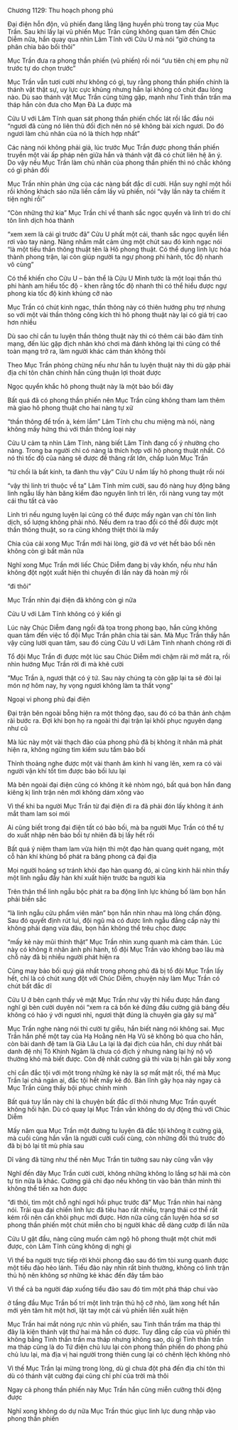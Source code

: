 




Chương 1129: Thu hoạch phong phú


Đại điện hỗn độn, vũ phiến đang lẳng lặng huyền phù trong tay của Mục Trần. Sau khi lấy lại vũ phiến Mục Trần cũng không quan tâm đến Chúc Diễm nữa, hắn quay qua nhìn Lâm Tĩnh với Cửu U mà nói “giờ chúng ta phân chia bảo bối thôi”

Mục Trần đưa ra phong thần phiến (vũ phiến) rồi nói “ưu tiên chị em phụ nữ trước tự do chọn trước”

Mục Trần vẫn tươi cười như không có gì, tuy rằng phong thần phiến chính là thánh vật thật sự, uy lực cực khủng nhưng hắn lại không có chút đau lòng nào. Dù sao thánh vật Mục Trần cũng từng gặp, mạnh như Tinh thần trấn ma tháp hắn còn đưa cho Mạn Đà La được mà

Cửu U với Lâm Tĩnh quan sát phong thần phiến chốc lát rồi lắc đầu nói “ngươi đã cùng nó liên thủ đối địch nên nó sẽ không bài xích ngươi. Do đó ngươi làm chủ nhân của nó là thích hợp nhất”

Các nàng nói không phải giả, lúc trước Mục Trần được phong thần phiến truyền một vài ấp pháp nên giữa hắn và thánh vật đã có chút liên hệ ăn ý. Do vậy nếu Mục Trần làm chủ nhân của phong thần phiến thì nó chắc không có gì phản đối

Mục Trần nhìn phản ứng của các nàng bất đắc dĩ cười. Hắn suy nghĩ một hồi rồi không khách sáo nữa liền cầm lấy vũ phiến, nói “vậy lần này ta chiếm ít tiện nghi rồi”

“Còn những thứ kia” Mục Trần chỉ về thanh sắc ngọc quyển và linh trì do chí tôn linh dịch hóa thành

“xem xem là cái gì trước đã” Cửu U phất một cái, thanh sắc ngọc quyền liền rơi vào tay nàng. Nàng nhắm mắt cảm ứng một chút sau đó kinh ngạc nói “là một tiểu thần thông thuật tên là Hô phong thuật. Có thể dụng linh lực hóa thành phong trận, lại còn giúp người ta ngự phong phi hành, tốc độ nhanh vô cùng”

Có thể khiến cho Cửu U – bản thể là Cửu U Minh tước là một loại thần thú phi hành am hiểu tốc độ - khen rằng tốc độ nhanh thì có thể hiểu được ngự phong kia tốc độ kinh khủng cỡ nào

Mục Trần có chút kinh ngạc, thần thông này có thiên hướng phụ trợ nhưng so với một vài thần thông công kích thì hô phong thuật này lại có giá trị cao hơn nhiều

Dù sao chỉ cần tu luyện thần thông thuật này thì có thêm cái bảo đảm tính mạng, đến lúc gặp địch nhân khó chơi mà đánh không lại thì cũng có thể toàn mạng trở ra, làm người khác cảm thán không thôi

Theo Mục Trần phỏng chừng nếu như hắn tu luyện thuật này thì dù gặp phải địa chí tôn chân chính hắn cũng thuận lợi thoát được

Ngọc quyển khắc hô phong thuật này là một bảo bối đây

Bất quá đã có phong thần phiến nên Mục Trần cũng không tham lam thêm mà giao hô phong thuật cho hai nàng tự xử

“thần thông để trốn à, kém lắm” Lâm Tĩnh chu chu miệng mà nói, nàng không mấy hứng thú với thần thông loại này

Cửu U cảm tạ nhìn Lâm Tĩnh, nàng biết Lâm Tĩnh đang cố ý nhường cho nàng. Trong ba người chỉ có nàng là thích hợp với hô phong thuật nhất. Có nó thì tốc độ của nàng sẽ được đề thăng rất lớn, chấp luôn Mục Trần

“từ chối là bất kính, ta đành thu vậy” Cửu U nắm lấy hô phong thuật rồi nói

“vậy thì linh trì thuộc về ta” Lâm Tĩnh mỉm cười, sau đó nàng huy động băng linh ngẫu lấy hàn băng kiếm đào nguyên linh trì lên, rồi nàng vung tay một cái thu tất cả vào

Linh trì nếu ngưng luyện lại cũng có thể được mấy ngàn vạn chí tôn linh dịch, số lượng không phải nhỏ. Nếu đem ra trao đổi có thể đổi được một thần thông thuật, so ra cũng không thiệt thòi là mấy

Chia của cải xong Mục Trần mới hài lòng, giờ đã vơ vét hết bảo bối nên không còn gì bất mãn nữa

Nghĩ xong Mục Trần mới liếc Chúc Diễm đang bị vây khốn, nếu như hắn không đột ngột xuất hiện thì chuyến đi lần này đã hoàn mỹ rồi

“đi thôi”

Mục Trần nhìn đại điện đã không còn gì nữa

Cửu U với Lâm Tĩnh không có ý kiến gì

Lúc này Chúc Diễm đang ngồi đả tọa trong phong bạo, hắn cũng không quan tâm đến việc tổ đội Mục Trần phân chia tài sản. Mà Mục Trần thấy hắn vậy cũng lười quan tâm, sau đó cùng Cửu U với Lâm Tinh nhanh chóng rời đi

Tổ đội Mục Trần đi được một lúc sau Chúc Diễm mới chậm rãi mở mắt ra, rồi nhìn hướng Mục Trần rời đi mà khẽ cười

“Mục Trần à, ngươi thật có ý tứ. Sau này chúng ta còn gặp lại ta sẽ đòi lại món nợ hôm nay, hy vọng ngươi không làm ta thất vọng”

Ngoại vi phong phủ đại điện

Đại trận bên ngoài bỗng hiện ra một thông đạo, sau đó có ba thân ảnh chậm rãi bước ra. Đợi khi bọn họ ra ngoài thì đại trận lại khôi phục nguyên dạng như cũ

Mà lúc này một vài thạch đảo của phong phủ đã bị không ít nhân mã phát hiện ra, không ngừng tìm kiếm sưu tầm bảo bối

Thỉnh thoảng nghe được một vài thanh âm kinh hỉ vang lên, xem ra có vài người vận khí tốt tìm được bảo bối lưu lại

Mà bên ngoài đại điện cũng có không ít kẻ nhòm ngó, bất quá bọn hắn đang kiêng kị linh trận nên mới không dám xông vào

Vì thế khi ba người Mục Trần từ đại điện đi ra đã phải đón lấy không ít ánh mắt tham lam soi mói

Ai cũng biết trong đại điện tất có bảo bối, mà ba người Mục Trần có thể tự do xuất nhập nên bảo bối tự nhiên đã bị lấy hết rồi

Bất quá ý niệm tham lam vừa hiện thì một đạo hàn quang quét ngang, một cỗ hàn khí khủng bố phát ra băng phong cả đại địa

Mọi người hoảng sợ tránh khỏi đạo hàn quang đó, ai cũng kinh hãi nhìn thấy một linh ngẫu đầy hàn khí xuất hiện trước ba người kia

Trên thân thể linh ngẫu bộc phát ra ba động linh lực khủng bố làm bọn hắn phải biến sắc

“là linh ngẫu cửu phẩm viên mãn” bọn hắn nhìn nhau mà lòng chấn động. Sau đó quyết định rút lui, đội ngũ mà có được linh ngẫu đẳng cấp này thì không phải dạng vừa đâu, bọn hắn không thể trêu chọc được

“mấy kẻ này mũi thính thật” Mục Trần nhìn xung quanh mà cảm thán. Lúc này có không ít nhân ảnh phi hành, tổ đội Mục Trần vào không bao lâu mà chỗ này đã bị nhiều người phát hiện ra

Cũng may bảo bối quý giá nhất trong phong phủ đã bị tổ đội Mục Trần lấy hết, chỉ là có chút xung đột với Chúc Diễm, chuyện này làm Mục Trần có chút bất đắc dĩ

Cửu U ở bên cạnh thấy vẻ mặt Mục Trần như vậy thì hiểu được hắn đang nghĩ gì bèn cười duyên nói “xem ra cả bốn kẻ đứng đầu cường giả bảng đều không có hảo ý với ngươi nhỉ, ngươi thật đúng là chuyên gia gây sự mà”

Mục Trần nghe nàng nói thì cười tự giễu, hắn biết nàng nói không sai. Mục Trần hắn phế một tay của Hạ Hoằng nên Hạ Vũ sẽ không bỏ qua cho hắn, còn bài danh đệ tam là Già Lâu La lại là đại địch của hắn, chỉ duy nhất bài danh đệ nhị Tô Khinh Ngâm là chưa có địch ý nhưng nàng lại hỷ nộ vô thường khó mà biết được. Còn đệ nhất cường giả thì vừa bị hắn gài bẫy xong

chỉ cần đắc tội với một trong những kẻ này là sợ mất mật rồi, thế mà Mục Trần lại chả ngán ai, đắc tội hết mấy kẻ đó. Bản lĩnh gây họa này ngay cả Mục Trần cũng thấy bội phục chính mình

Bất quá tuy lần này chỉ là chuyện bất đắc dĩ thôi nhưng Mục Trần quyết không hối hận. Dù có quay lại Mục Trần vẫn không do dự động thủ với Chúc Diễm

Mấy năm qua Mục Trần một đường tu luyện đã đắc tội không ít cường giả, mà cuối cùng hắn vẫn là người cười cuối cùng, còn những đối thủ trước đó đã bị bỏ lại tít mù phía sau

Dĩ vãng đã từng như thế nên Mục Trần tin tưởng sau này cũng vẫn vậy

Nghĩ đến đây Mục Trần cười cười, không những không lo lắng sợ hãi mà còn tự tin nữa là khác. Cường giả chi đạo nếu không tin vào bản thân mình thì không thể tiến xa hơn được

“đi thôi, tìm một chỗ nghỉ ngơi hồi phục trước đã” Mục Trần nhìn hai nàng nói. Trải qua đại chiến linh lực đã tiêu hao rất nhiều, trạng thái cơ thể rất kém rồi nên cần khôi phục mới được. Hơn nữa cũng cần luyện hóa sơ sơ phong thần phiến một chút miễn cho bị người khác dễ dàng cướp đi lần nữa

Cửu U gật đầu, nàng cũng muốn cảm ngộ hô phong thuật một chút mới được, còn Lâm Tĩnh cũng không dị nghị gì

Vì thế ba người trực tiếp rời khỏi phong đảo sau đó tìm tòi xung quanh được một tiểu đảo hẻo lánh. Tiểu đảo này nhìn rất bình thường, không có linh trận thủ hộ nên không sợ những kẻ khác đến đây tầm bảo

Vì thế cả ba người đáp xuống tiểu đảo sau đó tìm một phá tháp chui vào

ở tầng đầu Mục Trần bố trí một linh trận thủ hộ cỡ nhỏ, làm xong hết hắn mới yên tâm hít một hơi, lật tay một cái vũ phiến liền xuất hiện

Mục Trần hai mắt nóng rực nhìn vũ phiến, sau Tinh thần trấm ma tháp thì đây là kiện thánh vật thứ hai mà hắn có được. Tuy đẳng cấp của vũ phiến thì không bằng Tinh thần trấn ma tháp nhưng không sao, dù gì Tinh thần trấn ma tháp cũng là do Tứ điện chủ lưu lại còn phong thần phiến do phong phủ chủ lưu lại, mà địa vị hai người trong thiên cung lại có chênh lệch không nhỏ

Vì thế Mục Trần lại mừng trong lòng, dù gì chưa đột phá đến địa chí tôn thì dù có thánh vật cường đại cũng chỉ phí của trời mà thôi

Ngay cả phong thần phiến này Mục Trần hắn cũng miễn cưỡng thôi động được

Nghĩ xong không do dự nữa Mục Trần thúc giục linh lực dung nhập vào phong thần phiến




